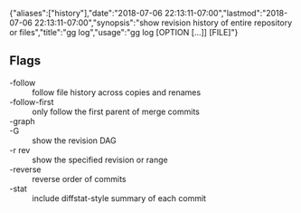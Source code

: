 {"aliases":["history"],"date":"2018-07-06 22:13:11-07:00","lastmod":"2018-07-06 22:13:11-07:00","synopsis":"show revision history of entire repository or files","title":"gg log","usage":"gg log [OPTION [...]] [FILE]"}

## Flags

<dl class="flag_list">
	<dt>-follow</dt>
	<dd>follow file history across copies and renames</dd>
	<dt>-follow-first</dt>
	<dd>only follow the first parent of merge commits</dd>
	<dt>-graph</dt>
	<dt>-G</dt>
	<dd>show the revision DAG</dd>
	<dt>-r rev</dt>
	<dd>show the specified revision or range</dd>
	<dt>-reverse</dt>
	<dd>reverse order of commits</dd>
	<dt>-stat</dt>
	<dd>include diffstat-style summary of each commit</dd>
</dl>
